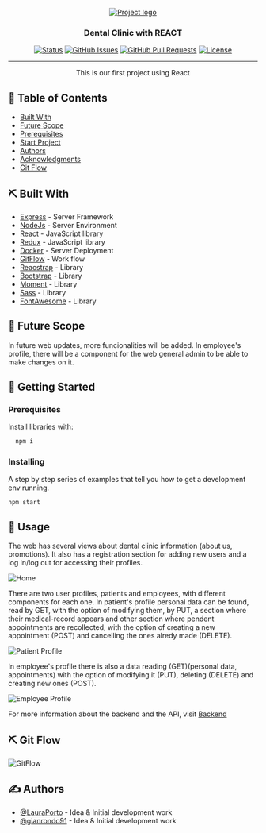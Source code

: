 <p align="center">
  <a href="" rel="noopener">
 <img src="https://user-images.githubusercontent.com/77154578/111915458-b1e0b600-8a76-11eb-8d52-360d77a00eee.png" alt="Project logo"></a>
</p>
<h3 align="center">Dental Clinic with REACT</h3>

<div align="center">


[![Status](https://img.shields.io/badge/status-active-success.svg)]()
[![GitHub Issues](https://img.shields.io/github/issues/kylelobo/The-Documentation-Compendium.svg)](https://github.com/kylelobo/The-Documentation-Compendium/issues)
[![GitHub Pull Requests](https://img.shields.io/github/issues-pr/kylelobo/The-Documentation-Compendium.svg)](https://github.com/kylelobo/The-Documentation-Compendium/pulls)
[![License](https://img.shields.io/badge/license-MIT-blue.svg)](LICENSE.md)

</div>

---

<p align="center"> This is our first project using React
    <br> 
</p>

## 📝 Table of Contents

- [Built With](#built)
- [Future Scope](#future_scope)
- [Prerequisites](#prerequisites)
- [Start Project](#start-project)
- [Authors](#authors)
- [Acknowledgments](#acknowledgments)
- [Git Flow](#gitFlow)


## ⛏️ Built With <a name = "built"></a>

- [Express](https://expressjs.com/) - Server Framework
- [NodeJs](https://nodejs.org/en/) - Server Environment
- [React](https://es.reactjs.org/) - JavaScript library 
- [Redux](https://es.redux.js.org/) - JavaScript library
- [Docker](https://docs.docker.com/) - Server Deployment
- [GitFlow](https://www.atlassian.com/es/git/tutorials/comparing-workflows/gitflow-workflow) - Work flow
- [Reacstrap]() - Library
- [Bootstrap]() - Library
- [Moment]() - Library
- [Sass]() - Library
- [FontAwesome]() - Library


## 🚀 Future Scope <a name = "future_scope"></a>

In future web updates, more funcionalities will be added. In employee's profile, there will be a component for the web general admin to be able to make changes on it. 


## 🏁 Getting Started <a name = "getting_started"></a>


### Prerequisites  <a name="prerequisites"></a>

Install libraries with:

```bash
  npm i
```

### Installing

A step by step series of examples that tell you how to get a development env running.


```bash
npm start
```

## 🎈 Usage <a name="usage"></a>

The web has several views about dental clinic information (about us, promotions). It also has a registration section for adding new users and a log in/log out for accessing their profiles.

![Home](https://user-images.githubusercontent.com/77154578/111915613-798da780-8a77-11eb-99f9-72f6dc496e12.gif)

There are two user profiles, patients and employees, with different components for each one. In patient's profile personal data can be found, read by GET, with the option of modifying them, by PUT, a section where their medical-record appears and other section where pendent appointments are recollected, with the option of creating a new appointment (POST) and cancelling the ones alredy made (DELETE). 

![Patient Profile](https://user-images.githubusercontent.com/77154578/111915451-a3929a00-8a76-11eb-8da2-fda81b63ea77.gif)

In employee's profile there is also a data reading (GET)(personal data, appointments) with the option of modifying it (PUT), deleting (DELETE) and creating new ones (POST).

![Employee Profile](https://user-images.githubusercontent.com/77154578/111915440-95447e00-8a76-11eb-9a24-77e0b0139c39.gif)

For more information about the backend and the API, visit [Backend](https://github.com/LauraPorto/clinicaDental-GianLaura)


## ⛏️ Git Flow <a name = "gitFlow"></a>

![GitFlow](https://user-images.githubusercontent.com/77154578/111913162-29a9e300-8a6d-11eb-9ff8-6eefa9c58a93.gif)



## ✍️ Authors <a name = "authors"></a>

- [@LauraPorto](https://github.com/kylelobo) - Idea & Initial development work
- [@gianrondo91](https://github.com/GianRondo91) - Idea & Initial development work




